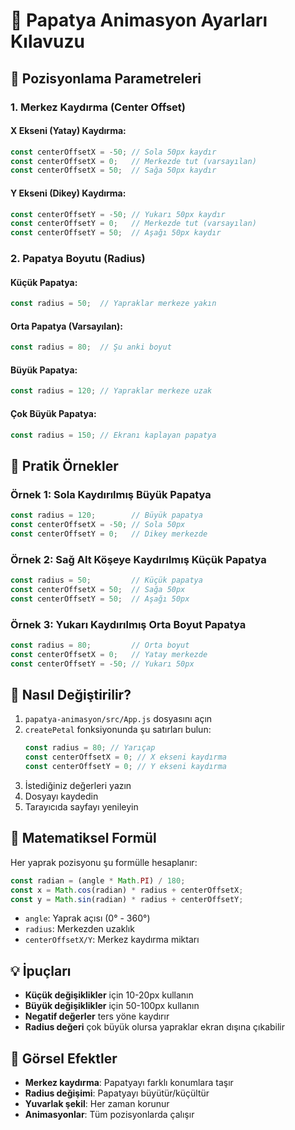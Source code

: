 # 🌼 Papatya Animasyon Ayarları Kılavuzu

## 📍 Pozisyonlama Parametreleri

### **1. Merkez Kaydırma (Center Offset)**

#### **X Ekseni (Yatay) Kaydırma:**
```javascript
const centerOffsetX = -50; // Sola 50px kaydır
const centerOffsetX = 0;   // Merkezde tut (varsayılan)
const centerOffsetX = 50;  // Sağa 50px kaydır
```

#### **Y Ekseni (Dikey) Kaydırma:**
```javascript
const centerOffsetY = -50; // Yukarı 50px kaydır
const centerOffsetY = 0;   // Merkezde tut (varsayılan)
const centerOffsetY = 50;  // Aşağı 50px kaydır
```

### **2. Papatya Boyutu (Radius)**

#### **Küçük Papatya:**
```javascript
const radius = 50;  // Yapraklar merkeze yakın
```

#### **Orta Papatya (Varsayılan):**
```javascript
const radius = 80;  // Şu anki boyut
```

#### **Büyük Papatya:**
```javascript
const radius = 120; // Yapraklar merkeze uzak
```

#### **Çok Büyük Papatya:**
```javascript
const radius = 150; // Ekranı kaplayan papatya
```

## 🎯 **Pratik Örnekler**

### **Örnek 1: Sola Kaydırılmış Büyük Papatya**
```javascript
const radius = 120;        // Büyük papatya
const centerOffsetX = -50; // Sola 50px
const centerOffsetY = 0;   // Dikey merkezde
```

### **Örnek 2: Sağ Alt Köşeye Kaydırılmış Küçük Papatya**
```javascript
const radius = 50;         // Küçük papatya
const centerOffsetX = 50;  // Sağa 50px
const centerOffsetY = 50;  // Aşağı 50px
```

### **Örnek 3: Yukarı Kaydırılmış Orta Boyut Papatya**
```javascript
const radius = 80;         // Orta boyut
const centerOffsetX = 0;   // Yatay merkezde
const centerOffsetY = -50; // Yukarı 50px
```

## 🔧 **Nasıl Değiştirilir?**

1. `papatya-animasyon/src/App.js` dosyasını açın
2. `createPetal` fonksiyonunda şu satırları bulun:
   ```javascript
   const radius = 80; // Yarıçap
   const centerOffsetX = 0; // X ekseni kaydırma
   const centerOffsetY = 0; // Y ekseni kaydırma
   ```
3. İstediğiniz değerleri yazın
4. Dosyayı kaydedin
5. Tarayıcıda sayfayı yenileyin

## 📐 **Matematiksel Formül**

Her yaprak pozisyonu şu formülle hesaplanır:

```javascript
const radian = (angle * Math.PI) / 180;
const x = Math.cos(radian) * radius + centerOffsetX;
const y = Math.sin(radian) * radius + centerOffsetY;
```

- `angle`: Yaprak açısı (0° - 360°)
- `radius`: Merkezden uzaklık
- `centerOffsetX/Y`: Merkez kaydırma miktarı

## 💡 **İpuçları**

- **Küçük değişiklikler** için 10-20px kullanın
- **Büyük değişiklikler** için 50-100px kullanın
- **Negatif değerler** ters yöne kaydırır
- **Radius değeri** çok büyük olursa yapraklar ekran dışına çıkabilir

## 🎨 **Görsel Efektler**

- **Merkez kaydırma**: Papatyayı farklı konumlara taşır
- **Radius değişimi**: Papatyayı büyütür/küçültür
- **Yuvarlak şekil**: Her zaman korunur
- **Animasyonlar**: Tüm pozisyonlarda çalışır
